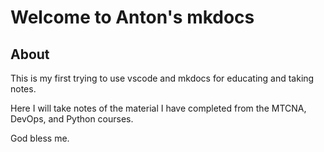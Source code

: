 # Welcome to Anton's mkdocs

## About

This is my first trying to use vscode and mkdocs for educating and taking notes.

Here I will take notes of the material I have completed from the MTCNA, DevOps, and Python courses.

God bless me.

